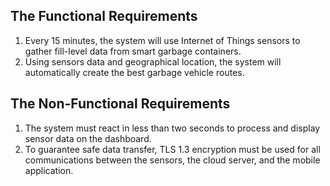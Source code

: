 ## The Functional Requirements

1. Every 15 minutes, the system will use Internet of Things sensors to gather fill-level data from smart garbage containers.
2. Using sensors data and geographical location, the system will automatically create the best garbage vehicle routes.  

## The Non-Functional Requirements

1. The system must react in less than two seconds to process and display sensor data on the dashboard.
2. To guarantee safe data transfer, TLS 1.3 encryption must be used for all communications between the sensors, the cloud server, and the mobile application.
